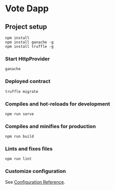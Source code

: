 # Vote Dapp

## Project setup
```
npm install
npm install ganache -g
npm install truffle -g
```

### Start HttpProvider
```
ganache
```

### Deployed contract
```
truffle migrate
```

### Compiles and hot-reloads for development
```
npm run serve
```

### Compiles and minifies for production
```
npm run build
```

### Lints and fixes files
```
npm run lint
```

### Customize configuration
See [Configuration Reference](https://cli.vuejs.org/config/).
